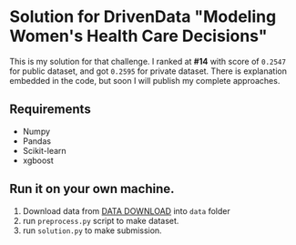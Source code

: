 # Solution for DrivenData "Modeling Women's Health Care Decisions"
This is my solution for that challenge. I ranked at **#14** with score of `0.2547` for public dataset, and got `0.2595` for private dataset. There is explanation embedded in the code, but soon I will publish my complete approaches.

## Requirements
- Numpy
- Pandas
- Scikit-learn
- xgboost

## Run it on your own machine.
1. Download data from [DATA DOWNLOAD](http://www.drivendata.org/competitions/6/data/) into `data` folder
2. run `preprocess.py` script to make dataset.
3. run `solution.py` to make submission.